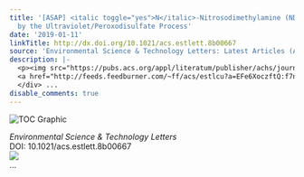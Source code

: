 ```yaml
---
title: '[ASAP] <italic toggle="yes">N</italic>-Nitrosodimethylamine (NDMA) Degradation
  by the Ultraviolet/Peroxodisulfate Process'
date: '2019-01-11'
linkTitle: http://dx.doi.org/10.1021/acs.estlett.8b00667
source: 'Environmental Science & Technology Letters: Latest Articles (ACS Publications)'
description: |-
  <p><img src="https://pubs.acs.org/appl/literatum/publisher/achs/journals/content/estlcu/0/estlcu.ahead-of-print/acs.estlett.8b00667/20190111/images/medium/ez-2018-00667n_0003.gif" alt="TOC Graphic"/></p><div><cite>Environmental Science & Technology Letters</cite></div><div>DOI: 10.1021/acs.estlett.8b00667</div><div class="feedflare">
  <a href="http://feeds.feedburner.com/~ff/acs/estlcu?a=EFe6XoczftQ:f7nc2-tF2gc:yIl2AUoC8zA"><img src="http://feeds.feedburner.com/~ff/acs/estlcu?d=yIl2AUoC8zA" border="0"></img></a>
  </div> ...
disable_comments: true
---
```

<p><img src="https://pubs.acs.org/appl/literatum/publisher/achs/journals/content/estlcu/0/estlcu.ahead-of-print/acs.estlett.8b00667/20190111/images/medium/ez-2018-00667n_0003.gif" alt="TOC Graphic"/></p><div><cite>Environmental Science & Technology Letters</cite></div><div>DOI: 10.1021/acs.estlett.8b00667</div><div class="feedflare">
<a href="http://feeds.feedburner.com/~ff/acs/estlcu?a=EFe6XoczftQ:f7nc2-tF2gc:yIl2AUoC8zA"><img src="http://feeds.feedburner.com/~ff/acs/estlcu?d=yIl2AUoC8zA" border="0"></img></a>
</div> ...